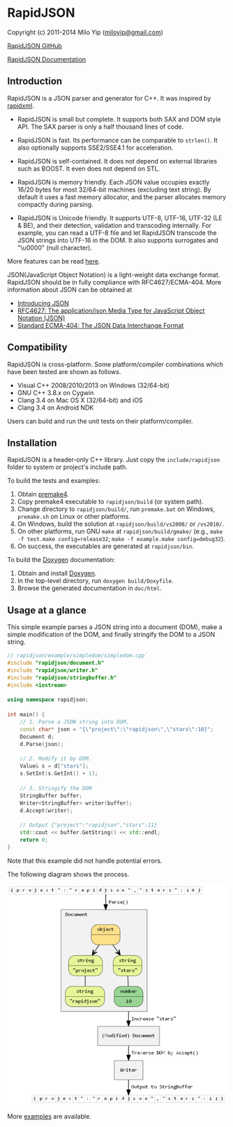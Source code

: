 # RapidJSON

Copyright (c) 2011-2014 Milo Yip (miloyip@gmail.com)

[RapidJSON GitHub](https://github.com/miloyip/rapidjson/)

[RapidJSON Documentation](http://miloyip.github.io/rapidjson/)

## Introduction

RapidJSON is a JSON parser and generator for C++. It was inspired by [rapidxml](http://rapidxml.sourceforge.net/).

* RapidJSON is small but complete. It supports both SAX and DOM style API. The SAX parser is only a half thousand lines of code.

* RapidJSON is fast. Its performance can be comparable to `strlen()`. It also optionally supports SSE2/SSE4.1 for acceleration.

* RapidJSON is self-contained. It does not depend on external libraries such as BOOST. It even does not depend on STL.

* RapidJSON is memory friendly. Each JSON value occupies exactly 16/20 bytes for most 32/64-bit machines (excluding text string). By default it uses a fast memory allocator, and the parser allocates memory compactly during parsing.

* RapidJSON is Unicode friendly. It supports UTF-8, UTF-16, UTF-32 (LE & BE), and their detection, validation and transcoding internally. For example, you can read a UTF-8 file and let RapidJSON transcode the JSON strings into UTF-16 in the DOM. It also supports surrogates and "\u0000" (null character).

More features can be read [here](doc/features.md).

JSON(JavaScript Object Notation) is a light-weight data exchange format. RapidJSON should be in fully compliance with RFC4627/ECMA-404. More information about JSON can be obtained at
* [Introducing JSON](http://json.org/)
* [RFC4627: The application/json Media Type for JavaScript Object Notation (JSON)](http://www.ietf.org/rfc/rfc4627.txt)
* [Standard ECMA-404: The JSON Data Interchange Format](http://www.ecma-international.org/publications/standards/Ecma-404.htm)

## Compatibility

RapidJSON is cross-platform. Some platform/compiler combinations which have been tested are shown as follows.
* Visual C++ 2008/2010/2013 on Windows (32/64-bit)
* GNU C++ 3.8.x on Cygwin
* Clang 3.4 on Mac OS X (32/64-bit) and iOS
* Clang 3.4 on Android NDK

Users can build and run the unit tests on their platform/compiler.

## Installation

RapidJSON is a header-only C++ library. Just copy the `include/rapidjson` folder to system or project's include path.

To build the tests and examples:

1. Obtain [premake4](http://industriousone.com/premake/download).
2. Copy premake4 executable to `rapidjson/build` (or system path).
3. Change directory to `rapidjson/build/`, run `premake.bat` on Windows, `premake.sh` on Linux or other platforms.
4. On Windows, build the solution at `rapidjson/build/vs2008/` or `/vs2010/`.
5. On other platforms, run GNU `make` at `rapidjson/build/gmake/` (e.g., `make -f test.make config=release32`; `make -f example.make config=debug32`).
6. On success, the executables are generated at `rapidjson/bin`.

To build the [Doxygen](http://doxygen.org) documentation:

1. Obtain and install [Doxygen](http://doxygen.org/download.html).
2. In the top-level directory, run `doxygen build/Doxyfile`.
3. Browse the generated documentation in `doc/html`.

## Usage at a glance

This simple example parses a JSON string into a document (DOM), make a simple modification of the DOM, and finally stringify the DOM to a JSON string.

~~~~~~~~~~cpp
// rapidjson/example/simpledom/simpledom.cpp`
#include "rapidjson/document.h"
#include "rapidjson/writer.h"
#include "rapidjson/stringbuffer.h"
#include <iostream>

using namespace rapidjson;

int main() {
    // 1. Parse a JSON string into DOM.
    const char* json = "{\"project\":\"rapidjson\",\"stars\":10}";
    Document d;
    d.Parse(json);

    // 2. Modify it by DOM.
    Value& s = d["stars"];
    s.SetInt(s.GetInt() + 1);

    // 3. Stringify the DOM
    StringBuffer buffer;
    Writer<StringBuffer> writer(buffer);
    d.Accept(writer);

    // Output {"project":"rapidjson","stars":11}
    std::cout << buffer.GetString() << std::endl;
    return 0;
}
~~~~~~~~~~

Note that this example did not handle potential errors.

The following diagram shows the process.

![simpledom](doc/diagram/simpledom.png)

More [examples](example/) are available.
